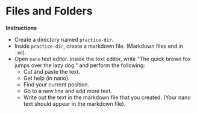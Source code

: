 # Files and Folders

**Instructions**
* Create a directory named `practice-dir`. 
* Inside `practice-dir`, create a markdown file. (Markdown files end in `.md`). 
* Open `nano` text editor. Inside the text editor, write "The quick brown fox jumps over the lazy dog." and perform the following: 
    * Cut and paste the text.
    * Get help (in nano). 
    * Find your current position.
    * Go to a new line and add more text. 
    * Write out the text in the markdown file that you created. (Your nano text should appear in the markdown file).